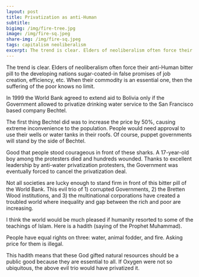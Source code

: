```yaml
---
layout: post
title: Privatization as anti-Human
subtitle: 
bigimg: /img/fire-tree.jpg
image: /img/fire-sq.jpeg
share-img: /img/fire-sq.jpeg
tags: capitalism neoliberalism
excerpt: The trend is clear. Elders of neoliberalism often force their anti-Human bitter pill to the developing nations sugar-coated-in false promises of job creation, efficiency, etc. When their commodity is an essential one, then the suffering of the poor knows no limit. 
---
```


The trend is clear. Elders of neoliberalism often force their anti-Human bitter pill to the developing nations sugar-coated-in false promises of job creation, efficiency, etc. When their commodity is an essential one, then the suffering of the poor knows no limit. 

In 1999 the World Bank agreed to extend aid to Bolivia only if the Government allowed to privatize drinking water service to the San Francisco based company Bechtel. 

The first thing Bechtel did was to increase the price by 50%, causing extreme inconvenience to the population. People would need approval to use their wells or water tanks in their roofs. Of course, puppet governments will stand by the side of Bechtel. 

Good that people stood courageous in front of these sharks. A 17-year-old boy among the protesters died and hundreds wounded. Thanks to excellent leadership by anti-water privatization protesters, the Government was eventually forced to cancel the privatization deal. 

Not all societies are lucky enough to stand firm in front of this bitter pill of the World Bank. This evil trio of 1) corrupted Governments, 2) the Bretten Wood institutions, and 3) the multinational corporations have created a troubled world where inequality and gap between the rich and poor are increasing. 

I think the world would be much pleased if humanity resorted to some of the teachings of Islam. Here is a hadith (saying of the Prophet Muhammad). 

People have equal rights on three: water, animal fodder, and fire. Asking price for them is illegal. 

This hadith means that these God gifted natural resources should be a public good because they are essential to all. 
If Oxygen were not so ubiquitous, the above evil trio would have privatized it. 